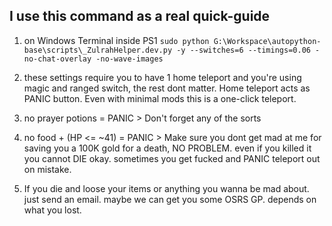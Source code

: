 ## I use this command as a real quick-guide

1. on Windows Terminal inside PS1 `sudo python G:\Workspace\autopython-base\scripts\_ZulrahHelper.dev.py -y --switches=6 --timings=0.06 -no-chat-overlay -no-wave-images` 

2. these settings require you to have 1 home teleport and you're using 
magic and ranged switch, the rest dont matter. Home teleport acts as PANIC button. Even with minimal 
mods this is a one-click teleport. 

3. no prayer potions = PANIC > Don't forget any of the sorts 

4. no food + (HP <= ~41) = PANIC > Make sure you dont get mad at me for saving you a 100K gold for a death, NO 
PROBLEM. even if you killed it you cannot DIE okay. sometimes you get fucked and PANIC teleport out on 
mistake. 

5. If you die and loose your items or anything you wanna be mad about. just send an email. 
maybe we can get you some OSRS GP. depends on what you lost.
